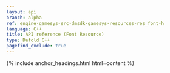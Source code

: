 ```yaml
---
layout: api
branch: alpha
ref: engine-gamesys-src-dmsdk-gamesys-resources-res_font-h
language: C++
title: API reference (Font Resource)
type: Defold C++
pagefind_exclude: true
---
```

{% include anchor_headings.html html=content %}